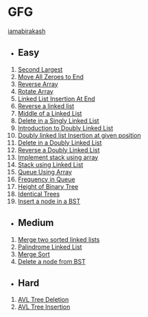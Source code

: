 # GFG
[iamabirakash](https://leetcode.com/u/iamabirakash/)

* ## Easy
1. [Second Largest](https://github.com/iamabirakash/GFG/tree/main/ARRAYS/Second%20Largest)
2. [Move All Zeroes to End](https://github.com/iamabirakash/GFG/tree/main/ARRAYS/Move%20All%20Zeroes%20to%20End)
3. [Reverse Array](https://github.com/iamabirakash/GFG/tree/main/ARRAYS/Reverse%20an%20Array)
4. [Rotate Array](https://github.com/iamabirakash/GFG/tree/main/ARRAYS/Rotate%20Array)
5. [Linked List Insertion At End](https://github.com/iamabirakash/GFG/tree/main/LINKED%20LIST/Linked%20List%20Insertion%20At%20End)
6. [Reverse a linked list](https://github.com/iamabirakash/GFG/tree/main/LINKED%20LIST/Reverse%20a%20linked%20list)
7. [Middle of a Linked List](https://github.com/iamabirakash/GFG/tree/main/LINKED%20LIST/Middle%20of%20a%20Linked%20List)
8. [Delete in a Singly Linked List](https://github.com/iamabirakash/GFG/tree/main/LINKED%20LIST/Delete%20in%20a%20Singly%20Linked%20Lis)
9. [Introduction to Doubly Linked List](https://github.com/iamabirakash/GFG/tree/main/LINKED%20LIST/Introduction%20to%20Doubly%20Linked%20List)
10. [Doubly linked list Insertion at given position](https://github.com/iamabirakash/GFG/tree/main/LINKED%20LIST/Doubly%20linked%20list%20Insertion%20at%20given%20position)
11. [Delete in a Doubly Linked List](https://github.com/iamabirakash/GFG/tree/main/LINKED%20LIST/Delete%20in%20a%20Doubly%20Linked%20List)
12. [Reverse a Doubly Linked List](https://github.com/iamabirakash/GFG/tree/main/LINKED%20LIST/Reverse%20a%20Doubly%20Linked%20List)
13. [Implement stack using array](https://github.com/iamabirakash/GFG/tree/main/ARRAYS/Implement%20stack%20using%20array)
14. [Stack using Linked List](https://github.com/iamabirakash/GFG/tree/main/LINKED%20LIST/Stack%20using%20Linked%20List)
15. [Queue Using Array](https://github.com/iamabirakash/GFG/tree/main/ARRAYS/Queue%20Using%20Array)
16. [Frequency in Queue](https://github.com/iamabirakash/GFG/tree/main/QUEUE/Frequency%20in%20Queue)
17. [Height of Binary Tree](https://github.com/iamabirakash/GFG/tree/main/TREE/Height%20of%20Binary%20Tree)
18. [Identical Trees](https://github.com/iamabirakash/GFG/tree/main/TREE/Identical%20Trees)
19. [Insert a node in a BST](https://github.com/iamabirakash/GFG/tree/main/TREE/Insert%20a%20node%20in%20a%20BST)

* ## Medium
1. [Merge two sorted linked lists](https://github.com/iamabirakash/GFG/tree/main/LINKED%20LIST/Merge%20two%20sorted%20linked%20lists)
2. [Palindrome Linked List](https://github.com/iamabirakash/GFG/tree/main/LINKED%20LIST/Palindrome%20Linked%20List)
3. [Merge Sort](https://github.com/iamabirakash/GFG/tree/main/ARRAYS/MERGE%20SORT)
4. [Delete a node from BST](https://github.com/iamabirakash/GFG/tree/main/TREE/Delete%20a%20node%20from%20BST)

* ## Hard
1. [AVL Tree Deletion](https://github.com/iamabirakash/GFG/tree/main/TREE/AVL%20Tree%20Deletion)
2. [AVL Tree Insertion](https://github.com/iamabirakash/GFG/tree/main/TREE/AVL%20Tree%20Insertion)
